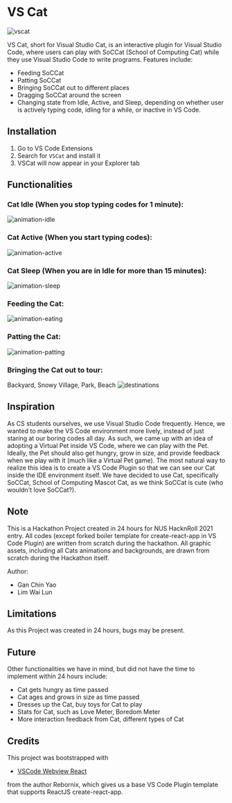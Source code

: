 # VS Cat
![vscat](Promo-Assets/VSCat.png "VSCat")

VS Cat, short for Visual Studio Cat, is an interactive plugin for Visual Studio Code, where users can play with SoCCat (School of Computing Cat) while they use Visual Studio Code to write programs. Features include:
- Feeding SoCCat
- Patting SoCCat
- Bringing SoCCat out to different places
- Dragging SoCCat around the screen
- Changing state from Idle, Active, and Sleep, depending on whether user is actively typing code, idling for a while, or inactive in VS Code.

## Installation
1. Go to VS Code Extensions
2. Search for `VSCat` and install it
3. VSCat will now appear in your Explorer tab

## Functionalities

### Cat Idle (When you stop typing codes for 1 minute):
![animation-idle](Promo-Assets/animation-idle.png "Idle Cat")

### Cat Active (When you start typing codes):
![animation-active](Promo-Assets/animation-active.png "Active Cat")

### Cat Sleep (When you are in Idle for more than 15 minutes):
![animation-sleep](Promo-Assets/animation-sleep.png "Sleep Cat")

### Feeding the Cat:
![animation-eating](Promo-Assets/animation-eating2.png "Feeding the Cat")

### Patting the Cat:
![animation-patting](Promo-Assets/animation-patting.png "Patting the Cat")

### Bringing the Cat out to tour:
Backyard, Snowy Village, Park, Beach
![destinations](Promo-Assets/destinations.png "Different Destinations")

## Inspiration
As CS students ourselves, we use Visual Studio Code frequently. Hence, we wanted to make the VS Code environment more lively, instead of just staring at our boring codes all day. As such, we came up with an idea of adopting a Virtual Pet inside VS Code, where we can play with the Pet. Ideally, the Pet should also get hungry, grow in size, and provide feedback when we play with it (much like a Virtual Pet game). The most natural way to realize this idea is to create a VS Code Plugin so that we can see our Cat inside the IDE environment itself. We have decided to use Cat, specifically SoCCat, School of Computing Mascot Cat, as we think SoCCat is cute (who wouldn't love SoCCat?).

## Note
This is a Hackathon Project created in 24 hours for NUS HacknRoll 2021 entry. All codes (except forked boiler template for create-react-app in VS Code Plugin) are written from scratch during the hackathon. All graphic assets, including all Cats animations and backgrounds, are drawn from scratch during the Hackathon itself.

Author:
- Gan Chin Yao
- Lim Wai Lun

## Limitations
As this Project was created in 24 hours, bugs may be present.

## Future
Other functionalities we have in mind, but did not have the time to implement within 24 hours include:
- Cat gets hungry as time passed
- Cat ages and grows in size as time passed
- Dresses up the Cat, buy toys for Cat to play
- Stats for Cat, such as Love Meter, Boredom Meter
- More interaction feedback from Cat, different types of Cat


## Credits

This project was bootstrapped with 
* [VSCode Webview React](https://github.com/rebornix/vscode-webview-react)

from the author Rebornix, which gives us a base VS Code Plugin template that supports ReactJS create-react-app.
